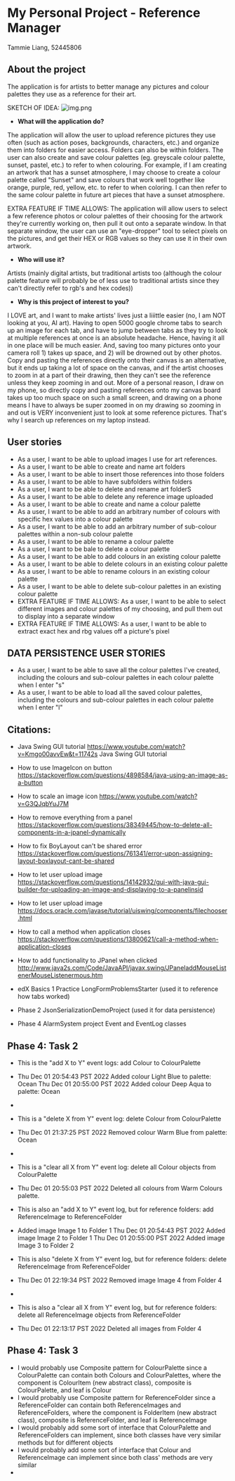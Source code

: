 # My Personal Project - Reference Manager

Tammie Liang, 52445806

## About the project
The application is for artists to better manage any pictures and colour palettes
they use as a reference for their art.

SKETCH OF IDEA: ![img.png](img.png)
- **What will the application do?**

The application will allow the user to upload reference pictures they use often (such as action poses, backgrounds, characters, etc.)
and organize them into folders for easier access. Folders can also be within folders.
The user can also create and save colour palettes (eg. greyscale colour palette, sunset, pastel, etc.)
to refer to when colouring. For example, if I am creating an artwork that has a sunset atmosphere,
I may choose to create a colour palette called "Sunset" and save colours that work well together
like orange, purple, red, yellow, etc. to refer to when coloring. I can then refer to the same
colour palette in future art pieces that have a sunset atmosphere.

EXTRA FEATURE IF TIME ALLOWS: The application will allow users to select a few reference photos
or colour palettes of their choosing for the artwork they're currently working on,
then pull it out onto a separate window. In that separate window, the user can use
an "eye-dropper" tool to select pixels on the pictures, and get their HEX
or RGB values so they can use it in their own artwork.
- **Who will use it?**

Artists (mainly digital artists, but traditional artists too (although the colour palette
feature will probably be of less use to traditional artists since they can't directly refer to
rgb's and hex codes))

- **Why is this project of interest to you?**

I LOVE art, and I want to make artists' lives just a liiittle easier (no, I am NOT looking at you, AI art).
Having to open 5000 google chrome tabs to search up
an image for each tab, and have to jump between tabs as they try to look at multiple
references at once is an absolute headache. Hence, having it all in one place will be
much easier. And, saving too many pictures onto your camera roll 1) takes up space,
and 2) will be drowned out by other photos.
Copy and pasting the references directly onto their canvas is an alternative,
but it ends up taking a lot of space on the canvas, and if the artist chooses to zoom in
at a part of their drawing, then they can't see the reference unless they keep zooming in
and out.
More of a personal reason, I draw on my phone, so directly copy and pasting references onto
my canvas board takes up too much space on such a small screen, and drawing on a phone means
I have to always be super zoomed in on my drawing so zooming in and out is VERY inconvenient
just to look at some reference pictures.
That's why I search up references on my laptop instead.

## User stories
- As a user, I want to be able to upload images I use for art references.
- As a user, I want to be able to create and name art folders
- As a user, I want to be able to insert those references into those folders
- As a user, I want to be able to have subfolders within folders
- As a user, I want to be able to delete and rename art folderS
- As a user, I want to be able to delete any reference image uploaded
- As a user, I want to be able to create and name a colour palette
- As a user, I want to be able to add an arbitrary number of colours with specific hex values into a colour palette
- As a user, I want to be able to add an arbitrary number of sub-colour palettes within a non-sub colour palette
- As a user, I want to be able to rename a colour palette
- As a user, I want to be bale to delete a colour palette
- As a user, I want to be able to add colours in an existing colour palette
- As a user, I want to be able to delete colours in an existing colour palette
- As a user, I want to be able to rename colours in an existing colour palette
- As a user, I want to be able to delete sub-colour palettes in an existing colour palette
- EXTRA FEATURE IF TIME ALLOWS: As a user, I want to be able to select different images and colour palettes of my choosing,
and pull them out to display into a separate window
- EXTRA FEATURE IF TIME ALLOWS: As a user, I want to be able to extract exact hex and rbg values off a picture's pixel
## DATA PERSISTENCE USER STORIES
- As a user, I want to be able to save all the colour palettes I've created, including the colours and sub-colour palettes in each colour palette when I enter "s"
- As a user, I want to be able to load all the saved colour palettes, including the colours and sub-colour palettes in each colour palette when I enter "l"

## Citations:
- Java Swing GUI tutorial https://www.youtube.com/watch?v=Kmgo00avvEw&t=11742s Java Swing GUI tutorial
- How to use ImageIcon on button https://stackoverflow.com/questions/4898584/java-using-an-image-as-a-button
- How to scale an image icon https://www.youtube.com/watch?v=G3QJqbYuJ7M
- How to remove everything from a panel https://stackoverflow.com/questions/38349445/how-to-delete-all-components-in-a-jpanel-dynamically
- How to fix BoyLayout can't be shared error https://stackoverflow.com/questions/761341/error-upon-assigning-layout-boxlayout-cant-be-shared
- How to let user upload image https://stackoverflow.com/questions/14142932/gui-with-java-gui-builder-for-uploading-an-image-and-displaying-to-a-panelinsid
- How to let user upload image https://docs.oracle.com/javase/tutorial/uiswing/components/filechooser.html
- How to call a method when application closes https://stackoverflow.com/questions/13800621/call-a-method-when-application-closes
- How to add functionality to JPanel when clicked http://www.java2s.com/Code/JavaAPI/javax.swing/JPaneladdMouseListenerMouseListenermous.htm

- edX Basics 1 Practice LongFormProblemsStarter (used it to reference how tabs worked)
- Phase 2 JsonSerializationDemoProject (used it for data persistence)
- Phase 4 AlarmSystem project Event and EventLog classes

##  Phase 4: Task 2
- This is the "add X to Y" event logs: add Colour to ColourPalette
- Thu Dec 01 20:54:43 PST 2022
  Added colour Light Blue to palette: Ocean
  Thu Dec 01 20:55:00 PST 2022
  Added colour Deep Aqua to palette: Ocean
- 
- This is a "delete X from Y" event log: delete Colour from ColourPalette
- Thu Dec 01 21:37:25 PST 2022
  Removed colour Warm Blue from palette: Ocean
- 
- This is a "clear all X from Y" event log: delete all Colour objects from ColourPalette
- Thu Dec 01 20:55:03 PST 2022
  Deleted all colours from Warm Colours palette.

- This is also an "add X to Y" event log, but for reference folders: add ReferenceImage to ReferenceFolder
- Added image Image 1 to Folder 1
  Thu Dec 01 20:54:43 PST 2022
  Added image Image 2 to Folder 1
  Thu Dec 01 20:55:00 PST 2022
  Added image Image 3 to Folder 2

- This is also "delete X from Y" event log, but for reference folders: delete ReferenceImage from ReferenceFolder
- Thu Dec 01 22:19:34 PST 2022
  Removed image Image 4 from Folder 4
- 
- This is also a "clear all X from Y" event log, but for reference folders: delete all ReferenceImage objects from ReferenceFolder
- Thu Dec 01 22:13:17 PST 2022
  Deleted all images from Folder 4

## Phase 4: Task 3
- I would probably use Composite pattern for ColourPalette since a ColourPalette can contain both Colours and ColourPalettes, where the component is ColourItem (new abstract class), composite is ColourPalette, and leaf is Colour
- I would probably use Composite pattern for ReferenceFolder since a ReferenceFolder can contain both ReferenceImages and ReferenceFolders, where the component is FolderItem (new abstract class), composite is ReferenceFolder, and leaf is ReferenceImage
- I would probably add some sort of interface that ColourPalette and ReferenceFolders can implement, since both classes have very similar methods but for different objects
- I would probably add some sort of interface that Colour and ReferenceImage can implement since both class' methods are very similar
- 
